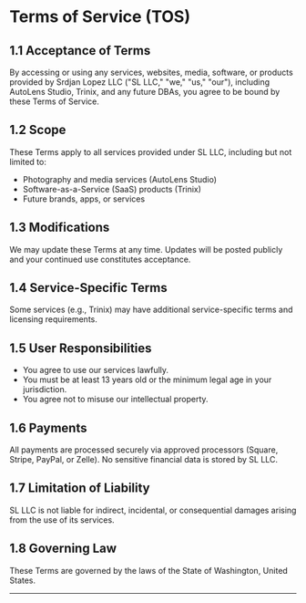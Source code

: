 # Terms of Service (TOS)

## 1.1 Acceptance of Terms
By accessing or using any services, websites, media, software, or products provided by Srdjan Lopez LLC ("SL LLC," "we," "us," "our"), including AutoLens Studio, Trinix, and any future DBAs, you agree to be bound by these Terms of Service.

## 1.2 Scope
These Terms apply to all services provided under SL LLC, including but not limited to:
- Photography and media services (AutoLens Studio)
- Software-as-a-Service (SaaS) products (Trinix)
- Future brands, apps, or services

## 1.3 Modifications
We may update these Terms at any time. Updates will be posted publicly and your continued use constitutes acceptance.

## 1.4 Service-Specific Terms
Some services (e.g., Trinix) may have additional service-specific terms and licensing requirements.

## 1.5 User Responsibilities
- You agree to use our services lawfully.
- You must be at least 13 years old or the minimum legal age in your jurisdiction.
- You agree not to misuse our intellectual property.

## 1.6 Payments
All payments are processed securely via approved processors (Square, Stripe, PayPal, or Zelle). No sensitive financial data is stored by SL LLC.

## 1.7 Limitation of Liability
SL LLC is not liable for indirect, incidental, or consequential damages arising from the use of its services.

## 1.8 Governing Law
These Terms are governed by the laws of the State of Washington, United States.

---
